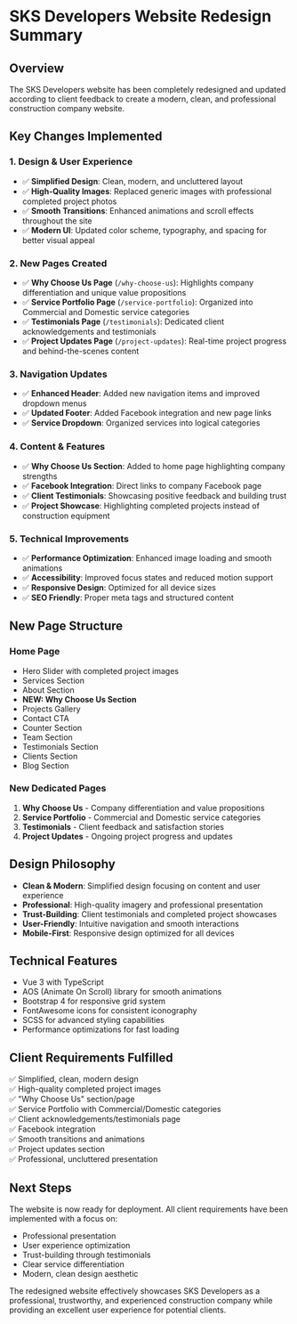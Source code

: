 # SKS Developers Website Redesign Summary

## Overview
The SKS Developers website has been completely redesigned and updated according to client feedback to create a modern, clean, and professional construction company website.

## Key Changes Implemented

### 1. Design & User Experience
- ✅ **Simplified Design**: Clean, modern, and uncluttered layout
- ✅ **High-Quality Images**: Replaced generic images with professional completed project photos
- ✅ **Smooth Transitions**: Enhanced animations and scroll effects throughout the site
- ✅ **Modern UI**: Updated color scheme, typography, and spacing for better visual appeal

### 2. New Pages Created
- ✅ **Why Choose Us Page** (`/why-choose-us`): Highlights company differentiation and unique value propositions
- ✅ **Service Portfolio Page** (`/service-portfolio`): Organized into Commercial and Domestic service categories
- ✅ **Testimonials Page** (`/testimonials`): Dedicated client acknowledgements and testimonials
- ✅ **Project Updates Page** (`/project-updates`): Real-time project progress and behind-the-scenes content

### 3. Navigation Updates
- ✅ **Enhanced Header**: Added new navigation items and improved dropdown menus
- ✅ **Updated Footer**: Added Facebook integration and new page links
- ✅ **Service Dropdown**: Organized services into logical categories

### 4. Content & Features
- ✅ **Why Choose Us Section**: Added to home page highlighting company strengths
- ✅ **Facebook Integration**: Direct links to company Facebook page
- ✅ **Client Testimonials**: Showcasing positive feedback and building trust
- ✅ **Project Showcase**: Highlighting completed projects instead of construction equipment

### 5. Technical Improvements
- ✅ **Performance Optimization**: Enhanced image loading and smooth animations
- ✅ **Accessibility**: Improved focus states and reduced motion support
- ✅ **Responsive Design**: Optimized for all device sizes
- ✅ **SEO Friendly**: Proper meta tags and structured content

## New Page Structure

### Home Page
- Hero Slider with completed project images
- Services Section
- About Section
- **NEW: Why Choose Us Section**
- Projects Gallery
- Contact CTA
- Counter Section
- Team Section
- Testimonials Section
- Clients Section
- Blog Section

### New Dedicated Pages
1. **Why Choose Us** - Company differentiation and value propositions
2. **Service Portfolio** - Commercial and Domestic service categories
3. **Testimonials** - Client feedback and satisfaction stories
4. **Project Updates** - Ongoing project progress and updates

## Design Philosophy
- **Clean & Modern**: Simplified design focusing on content and user experience
- **Professional**: High-quality imagery and professional presentation
- **Trust-Building**: Client testimonials and completed project showcases
- **User-Friendly**: Intuitive navigation and smooth interactions
- **Mobile-First**: Responsive design optimized for all devices

## Technical Features
- Vue 3 with TypeScript
- AOS (Animate On Scroll) library for smooth animations
- Bootstrap 4 for responsive grid system
- FontAwesome icons for consistent iconography
- SCSS for advanced styling capabilities
- Performance optimizations for fast loading

## Client Requirements Fulfilled
✅ Simplified, clean, modern design  
✅ High-quality completed project images  
✅ "Why Choose Us" section/page  
✅ Service Portfolio with Commercial/Domestic categories  
✅ Client acknowledgements/testimonials page  
✅ Facebook integration  
✅ Smooth transitions and animations  
✅ Project updates section  
✅ Professional, uncluttered presentation  

## Next Steps
The website is now ready for deployment. All client requirements have been implemented with a focus on:
- Professional presentation
- User experience optimization
- Trust-building through testimonials
- Clear service differentiation
- Modern, clean design aesthetic

The redesigned website effectively showcases SKS Developers as a professional, trustworthy, and experienced construction company while providing an excellent user experience for potential clients.
